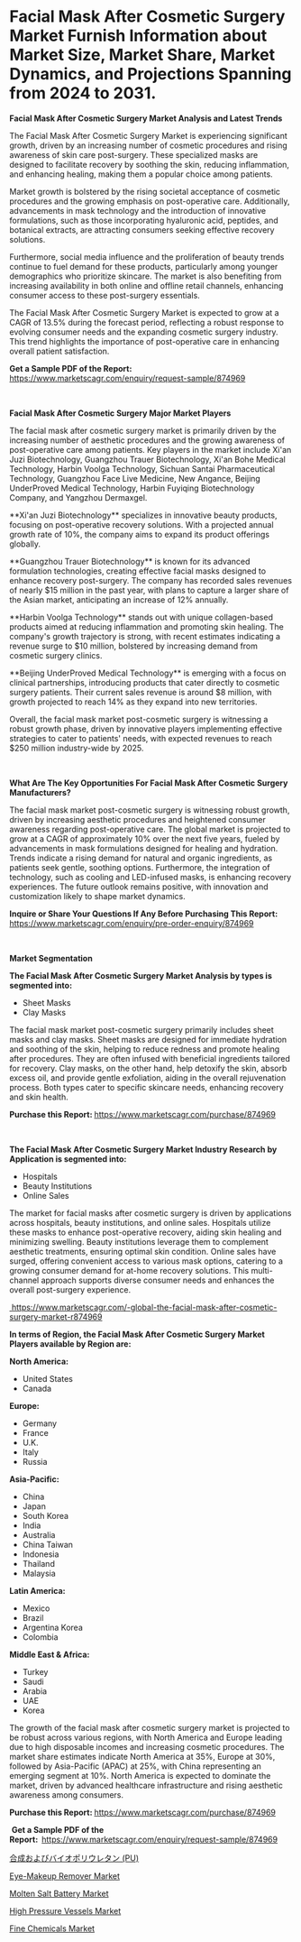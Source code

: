 <p><h1>Facial Mask After Cosmetic Surgery Market Furnish Information about Market Size, Market Share, Market Dynamics, and Projections Spanning from 2024 to 2031.</h1></p><p><strong>Facial Mask After Cosmetic Surgery Market Analysis and Latest Trends</strong></p>
<p><p>The Facial Mask After Cosmetic Surgery Market is experiencing significant growth, driven by an increasing number of cosmetic procedures and rising awareness of skin care post-surgery. These specialized masks are designed to facilitate recovery by soothing the skin, reducing inflammation, and enhancing healing, making them a popular choice among patients.</p><p>Market growth is bolstered by the rising societal acceptance of cosmetic procedures and the growing emphasis on post-operative care. Additionally, advancements in mask technology and the introduction of innovative formulations, such as those incorporating hyaluronic acid, peptides, and botanical extracts, are attracting consumers seeking effective recovery solutions.</p><p>Furthermore, social media influence and the proliferation of beauty trends continue to fuel demand for these products, particularly among younger demographics who prioritize skincare. The market is also benefiting from increasing availability in both online and offline retail channels, enhancing consumer access to these post-surgery essentials.</p><p>The Facial Mask After Cosmetic Surgery Market is expected to grow at a CAGR of 13.5% during the forecast period, reflecting a robust response to evolving consumer needs and the expanding cosmetic surgery industry. This trend highlights the importance of post-operative care in enhancing overall patient satisfaction.</p></p>
<p><strong>Get a Sample PDF of the Report:&nbsp;</strong> <a href="https://www.marketscagr.com/enquiry/request-sample/874969">https://www.marketscagr.com/enquiry/request-sample/874969</a></p>
<p>&nbsp;</p>
<p><strong>Facial Mask After Cosmetic Surgery Major Market Players</strong></p>
<p><p>The facial mask after cosmetic surgery market is primarily driven by the increasing number of aesthetic procedures and the growing awareness of post-operative care among patients. Key players in the market include Xi'an Juzi Biotechnology, Guangzhou Trauer Biotechnology, Xi'an Bohe Medical Technology, Harbin Voolga Technology, Sichuan Santai Pharmaceutical Technology, Guangzhou Face Live Medicine, New Angance, Beijing UnderProved Medical Technology, Harbin Fuyiqing Biotechnology Company, and Yangzhou Dermaxgel.</p><p>**Xi'an Juzi Biotechnology** specializes in innovative beauty products, focusing on post-operative recovery solutions. With a projected annual growth rate of 10%, the company aims to expand its product offerings globally.</p><p>**Guangzhou Trauer Biotechnology** is known for its advanced formulation technologies, creating effective facial masks designed to enhance recovery post-surgery. The company has recorded sales revenues of nearly $15 million in the past year, with plans to capture a larger share of the Asian market, anticipating an increase of 12% annually.</p><p>**Harbin Voolga Technology** stands out with unique collagen-based products aimed at reducing inflammation and promoting skin healing. The company's growth trajectory is strong, with recent estimates indicating a revenue surge to $10 million, bolstered by increasing demand from cosmetic surgery clinics.</p><p>**Beijing UnderProved Medical Technology** is emerging with a focus on clinical partnerships, introducing products that cater directly to cosmetic surgery patients. Their current sales revenue is around $8 million, with growth projected to reach 14% as they expand into new territories.</p><p>Overall, the facial mask market post-cosmetic surgery is witnessing a robust growth phase, driven by innovative players implementing effective strategies to cater to patients' needs, with expected revenues to reach $250 million industry-wide by 2025.</p></p>
<p>&nbsp;</p>
<p><strong>What Are The Key Opportunities For Facial Mask After Cosmetic Surgery Manufacturers?</strong></p>
<p><p>The facial mask market post-cosmetic surgery is witnessing robust growth, driven by increasing aesthetic procedures and heightened consumer awareness regarding post-operative care. The global market is projected to grow at a CAGR of approximately 10% over the next five years, fueled by advancements in mask formulations designed for healing and hydration. Trends indicate a rising demand for natural and organic ingredients, as patients seek gentle, soothing options. Furthermore, the integration of technology, such as cooling and LED-infused masks, is enhancing recovery experiences. The future outlook remains positive, with innovation and customization likely to shape market dynamics.</p></p>
<p><strong>Inquire or Share Your Questions If Any Before Purchasing This Report:</strong> <a href="https://www.marketscagr.com/enquiry/pre-order-enquiry/874969">https://www.marketscagr.com/enquiry/pre-order-enquiry/874969</a></p>
<p>&nbsp;</p>
<p><strong>Market Segmentation</strong></p>
<p><strong>The Facial Mask After Cosmetic Surgery Market Analysis by types is segmented into:</strong></p>
<p><ul><li>Sheet Masks</li><li>Clay Masks</li></ul></p>
<p><p>The facial mask market post-cosmetic surgery primarily includes sheet masks and clay masks. Sheet masks are designed for immediate hydration and soothing of the skin, helping to reduce redness and promote healing after procedures. They are often infused with beneficial ingredients tailored for recovery. Clay masks, on the other hand, help detoxify the skin, absorb excess oil, and provide gentle exfoliation, aiding in the overall rejuvenation process. Both types cater to specific skincare needs, enhancing recovery and skin health.</p></p>
<p><strong>Purchase this Report:&nbsp;</strong><a href="https://www.marketscagr.com/purchase/874969">https://www.marketscagr.com/purchase/874969</a></p>
<p>&nbsp;</p>
<p><strong>The Facial Mask After Cosmetic Surgery Market Industry Research by Application is segmented into:</strong></p>
<p><ul><li>Hospitals</li><li>Beauty Institutions</li><li>Online Sales</li></ul></p>
<p><p>The market for facial masks after cosmetic surgery is driven by applications across hospitals, beauty institutions, and online sales. Hospitals utilize these masks to enhance post-operative recovery, aiding skin healing and minimizing swelling. Beauty institutions leverage them to complement aesthetic treatments, ensuring optimal skin condition. Online sales have surged, offering convenient access to various mask options, catering to a growing consumer demand for at-home recovery solutions. This multi-channel approach supports diverse consumer needs and enhances the overall post-surgery experience.</p></p>
<p><a href="https://www.marketscagr.com/-global-the-facial-mask-after-cosmetic-surgery-market-r874969">&nbsp;https://www.marketscagr.com/-global-the-facial-mask-after-cosmetic-surgery-market-r874969</a></p>
<p><strong>In terms of Region, the Facial Mask After Cosmetic Surgery Market Players available by Region are:</strong></p>
<p>
    <p> <strong> North America: </strong>
        <ul>
            <li>United States</li>
            <li>Canada</li>
        </ul>
        </p> 
    <p> <strong> Europe: </strong>
        <ul>
            <li>Germany</li>
            <li>France</li>
            <li>U.K.</li>
            <li>Italy</li>
            <li>Russia</li>
        </ul>
        </p> 
    <p> <strong> Asia-Pacific: </strong>
        <ul>
            <li>China</li>
            <li>Japan</li>
            <li>South Korea</li>
            <li>India</li>
            <li>Australia</li>
            <li>China Taiwan</li>
            <li>Indonesia</li>
            <li>Thailand</li>
            <li>Malaysia</li>
        </ul>
        </p> 
    <p> <strong> Latin America: </strong>
        <ul>
            <li>Mexico</li>
            <li>Brazil</li>
            <li>Argentina Korea</li>
            <li>Colombia</li>
        </ul>
        </p> 
    <p> <strong> Middle East & Africa: </strong>
        <ul>
            <li>Turkey</li>
            <li>Saudi</li>
            <li>Arabia</li>
            <li>UAE</li>
            <li>Korea</li>
        </ul>
    </p>
    </p>
<p><p>The growth of the facial mask after cosmetic surgery market is projected to be robust across various regions, with North America and Europe leading due to high disposable incomes and increasing cosmetic procedures. The market share estimates indicate North America at 35%, Europe at 30%, followed by Asia-Pacific (APAC) at 25%, with China representing an emerging segment at 10%. North America is expected to dominate the market, driven by advanced healthcare infrastructure and rising aesthetic awareness among consumers.</p></p>
<p><strong>Purchase this Report: </strong><a href="https://www.marketscagr.com/purchase/874969">https://www.marketscagr.com/purchase/874969</a></p>
<p>&nbsp;<strong>Get a Sample PDF of the Report:&nbsp;&nbsp;</strong><a href="https://www.marketscagr.com/enquiry/request-sample/874969">https://www.marketscagr.com/enquiry/request-sample/874969</a></p>
<p><strong></strong></p>
<p><p><a href="https://medium.com/@chellamarie1962/synthetic-and-bio-polyurethane-pu-6ef980e95dd5?postPublishedType=initial">合成およびバイオポリウレタン (PU)</a></p><p><a href="https://github.com/mahnoor2003/Market-Research-Report-List-6/blob/main/eye-makeup-remover-market.md">Eye-Makeup Remover Market</a></p><p><a href="https://medium.com/@kareeout89567/the-molten-salt-battery-industry-analysis-report-offers-a-comprehensive-and-current-examination-5775733aeddd">Molten Salt Battery Market</a></p><p><a href="https://www.linkedin.com/pulse/global-high-pressure-vessels-market-size-expected-experience-e3vme?trackingId=wNo5c9aTTeCGC0D8fZU3Zg%3D%3D">High Pressure Vessels Market</a></p><p><a href="https://medium.com/@joanne.alsop6545/the-global-fine-chemicals-market-is-a-dynamic-and-growing-industry-364f96284422">Fine Chemicals Market</a></p></p>